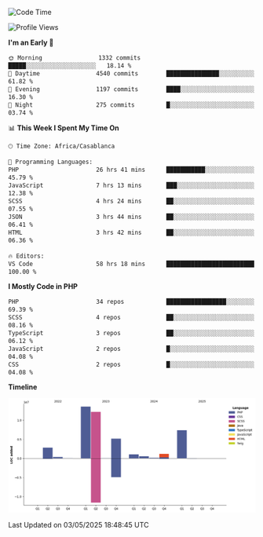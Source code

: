<!--START_SECTION:waka-->
![Code Time](http://img.shields.io/badge/Code%20Time-5%2C886%20hrs%2031%20mins-blue)

![Profile Views](http://img.shields.io/badge/Profile%20Views-1-blue)

**I'm an Early 🐤** 

```text
🌞 Morning                1332 commits        █████░░░░░░░░░░░░░░░░░░░░   18.14 % 
🌆 Daytime                4540 commits        ███████████████░░░░░░░░░░   61.82 % 
🌃 Evening                1197 commits        ████░░░░░░░░░░░░░░░░░░░░░   16.30 % 
🌙 Night                  275 commits         █░░░░░░░░░░░░░░░░░░░░░░░░   03.74 % 
```


📊 **This Week I Spent My Time On** 

```text
🕑︎ Time Zone: Africa/Casablanca

💬 Programming Languages: 
PHP                      26 hrs 41 mins      ███████████░░░░░░░░░░░░░░   45.79 % 
JavaScript               7 hrs 13 mins       ███░░░░░░░░░░░░░░░░░░░░░░   12.38 % 
SCSS                     4 hrs 24 mins       ██░░░░░░░░░░░░░░░░░░░░░░░   07.55 % 
JSON                     3 hrs 44 mins       ██░░░░░░░░░░░░░░░░░░░░░░░   06.41 % 
HTML                     3 hrs 42 mins       ██░░░░░░░░░░░░░░░░░░░░░░░   06.36 % 

🔥 Editors: 
VS Code                  58 hrs 18 mins      █████████████████████████   100.00 % 
```

**I Mostly Code in PHP** 

```text
PHP                      34 repos            █████████████████░░░░░░░░   69.39 % 
SCSS                     4 repos             ██░░░░░░░░░░░░░░░░░░░░░░░   08.16 % 
TypeScript               3 repos             ██░░░░░░░░░░░░░░░░░░░░░░░   06.12 % 
JavaScript               2 repos             █░░░░░░░░░░░░░░░░░░░░░░░░   04.08 % 
CSS                      2 repos             █░░░░░░░░░░░░░░░░░░░░░░░░   04.08 % 
```



**Timeline**

![Lines of Code chart](https://raw.githubusercontent.com/tahar-elgunaoui/tahar-elgunaoui/main/assets/bar_graph.png)


 Last Updated on 03/05/2025 18:48:45 UTC
<!--END_SECTION:waka-->

